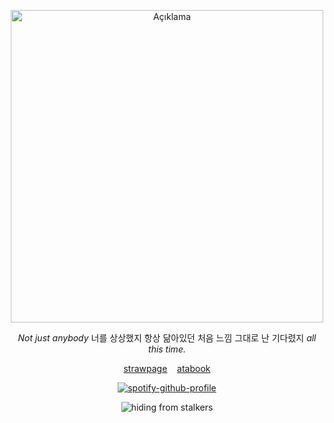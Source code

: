 



<p align="center">
  <img src="https://github.com/haerixn/lyrxqss-2/blob/1205298657b1609e3fdec19308937f67812c1470/sua%20gif.gif" alt="Açıklama" width="500">
</p>

                    

<p align="center">
  <em>Not just anybody</em> 너를 상상했지 항상 닮아있던 처음 느낌 그대로 난
기다렸지 <em>all this time.</em>
</p>

</p>

<p align="center">
  <a href="https://phmhanni.straw.page">strawpage</a>&nbsp;&nbsp;&nbsp;
  <a href="https://lyrxqss.atabook.org">atabook</a>
</p> 
 

<p align="center"![Profile Views](https://komarev.com/ghpvc/?username=lyrxqss&color=green&label=delusus)


 [![spotify-github-profile](https://spotify-github-profile.kittinanx.com/api/view?uid=cgo1nbhfibb223rkc10kxe6p1&cover_image=true&theme=natemoo-re&show_offline=true&background_color=121212&interchange=true&bar_color=53b14f&bar_color_cover=false)](https://spotify-github-profile.kittinanx.com/api/view?uid=cgo1nbhfibb223rkc10kxe6p1&redirect=true)



<p align="center">
 <img src="https://komarev.com/ghpvc/?username=lyrxqss&label=stalkers!?&color=9ec5ff" alt="hiding from stalkers" /> 
</p>




